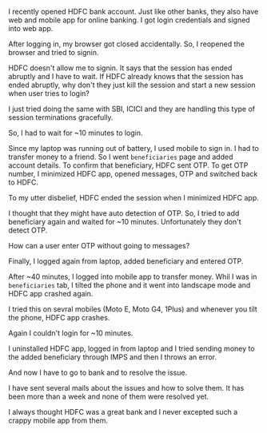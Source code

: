 <!--
.. title: HDFC Mobile Banking - Worst Experience Ever
.. slug: hdfc-worst-banking-experience-ever
.. date: 2016-08-09 10:07:39 UTC
.. tags:
.. category:
.. link:
.. description:
.. type: text
-->


I recently opened HDFC bank account. Just like other banks, they also have web and mobile app for online banking. I got login credentials and signed into web app.

After logging in, my browser got closed accidentally. So, I reopened the browser and tried to signin.

HDFC doesn't allow me to signin. It says that the session has ended abruptly and I have to wait. If HDFC already knows that the session has ended abruptly, why don't they just kill the session and start a new session when user tries to login?

I just tried doing the same with SBI, ICICI and they are handling this type of session terminations gracefully.

So, I had to wait for ~10 minutes to login.

Since my laptop was running out of battery, I used mobile to sign in. I had to transfer money to a friend. So I went `beneficiaries` page and added account details. To confirm that beneficiary, HDFC sent OTP. To get OTP number, I minimized HDFC app, opened messages, OTP and switched back to HDFC.

To my utter disbelief, HDFC ended the session when I minimized HDFC app.

I thought that they might have auto detection of OTP. So, I tried to add beneficiary again and waited for ~10 minutes. Unfortunately they don't detect OTP.

How can a user enter OTP without going to messages?

Finally, I logged again from laptop, added beneficiary and entered OTP.

After ~40 minutes, I logged into mobile app to transfer money. Whil I was in `beneficiaries` tab, I tilted the phone and it went into landscape mode and HDFC app crashed again.

I tried this on sevral mobiles (Moto E, Moto G4, 1Plus) and whenever you tilt the phone, HDFC app crashes.

Again I couldn't login for ~10 minutes.

I uninstalled HDFC app, logged in from laptop and I tried sending money to the added beneficiary through IMPS and then I throws an error.


And now I have to go to bank and to resolve the issue.


I have sent several mails about the issues and how to solve them. It has been more than a week and none of them were resolved yet.

I always thought HDFC was a great bank and I never excepted such a crappy mobile app from them.
